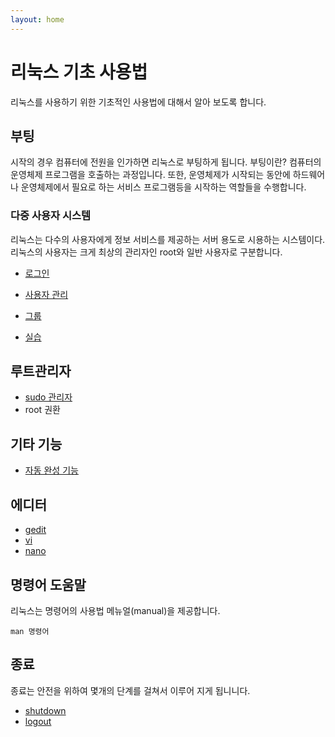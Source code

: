 ```yaml
---
layout: home
---
```


# 리눅스 기초 사용법
리눅스를 사용하기 위한 기초적인 사용법에 대해서 알아 보도록 합니다.


## 부팅
시작의 경우 컴퓨터에 전원을 인가하면 리눅스로 부팅하게 됩니다. 부팅이란? 컴퓨터의 운영체제 프로그램을 호출하는 과정입니다. 또한, 운영체제가 시작되는 동안에 하드웨어나 운영체제에서 필요로 하는 서비스 프로그램등을 시작하는 역할들을 수행합니다.

### 다중 사용자 시스템
리눅스는 다수의 사용자에게 정보 서비스를 제공하는 서버 용도로 시용하는 시스템이다. 리눅스의 사용자는 크게 최상의 관리자인 root와 일반 사용자로 구분합니다.

* [로그인](login)
* [사용자 관리](user)
* [그룹](user#group)

* [실습](user/practice)

## 루트관리자
* [sudo 관리자](root)
* root 권환

## 기타 기능
* [자동 완성 기능](/start/auto)

## 에디터
* [gedit](/start/edit/gedit) 
* [vi](/start/edit/vi)
* [nano](/start/edit/nano)

## 명령어 도움말
리눅스는 명령어의 사용법 메뉴얼(manual)을 제공합니다.

```
man 명령어
```

## 종료
종료는 안전을 위하여 몇개의 단계를 걸쳐서 이루어 지게 됩니니다.

* [shutdown](shutdown)
* [logout](logout)

